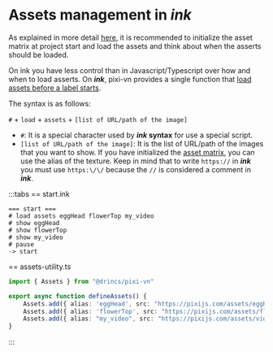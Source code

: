 # Assets management in *ink*

As explained in more detail [here](/start/assets-management.md), it is recommended to initialize the asset matrix at project start and load the assets and think about when the asserts should be loaded.

On ink you have less control than in Javascript/Typescript over how and when to load asserts. On ***ink***, pixi-vn provides a single function that [load assets before a label starts](/start/assets-management.md#load-assets-before-a-label-starts).

The syntax is as follows:

`#` + `load` + `assets` + `[list of URL/path of the image]`

* `#`: It is a special character used by ***ink* syntax** for use a special script.
* `[list of URL/path of the image]`: It is the list of URL/path of the images that you want to show. If you have initialized the [asset matrix](/start/assets-management.md#initialize-the-asset-matrix-at-project-start), you can use the alias of the texture. Keep in mind that to write `https://` in ***ink*** you must use `https:\/\/` because the `//` is considered a comment in ***ink***.

:::tabs
== start.ink

```ink
=== start ===
# load assets eggHead flowerTop my_video
# show eggHead
# show flowerTop
# show my_video
# pause
-> start
```

== assets-utility.ts

```ts
import { Assets } from "@drincs/pixi-vn"

export async function defineAssets() {
    Assets.add({ alias: 'eggHead', src: "https://pixijs.com/assets/eggHead.png" })
    Assets.add({ alias: 'flowerTop', src: "https://pixijs.com/assets/flowerTop.png" })
    Assets.add({ alias: "my_video", src: "https://pixijs.com/assets/video.mp4" });
}
```

:::
